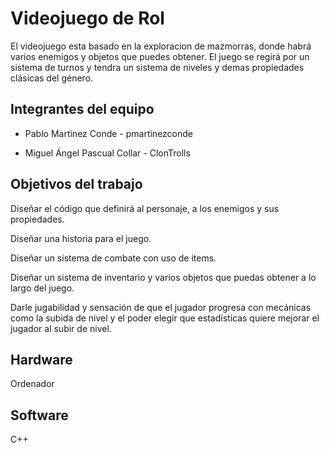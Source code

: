 # Videojuego de Rol

El videojuego esta basado en la exploracion de mazmorras, donde habrá varios enemigos y objetos que puedes obtener. El juego se regirá por un sistema de turnos y tendra un sistema de niveles y demas propiedades clásicas del género. 

## Integrantes del equipo
- Pablo Martinez Conde - pmartinezconde

- Miguel Ángel Pascual Collar - ClonTrolls

## Objetivos del trabajo

Diseñar el código que definirá al personaje, a los enemigos y sus propiedades.

Diseñar una historia para el juego.

Diseñar un sistema de combate con uso de items.

Diseñar un sistema de inventario y varios objetos que puedas obtener a lo largo del juego.

Darle jugabilidad y sensación de que el jugador progresa con mecánicas como la subida de nivel y el poder elegir que estadísticas quiere mejorar el jugador al subir de nivel.
## Hardware
Ordenador
## Software
C++

